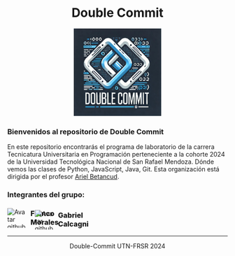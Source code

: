 <div align="center">
    <h1>Double Commit</h1>
    <img src="public/double-commit.jfif" alt="Logo grupo Double Commit" width="200" height="auto">
</div>

### Bienvenidos al repositorio de Double Commit

En este repositorio encontrarás el programa de laboratorio de la carrera Tecnicatura Universitaria en Programación perteneciente a la cohorte 2024 de la Universidad Tecnológica Nacional de San Rafael Mendoza. Dónde vemos las clases de Python, JavaScript, Java, Git. Esta organización está dirigida por el profesor <a href="https://github.com/ArielBetancud22">Ariel Betancud</a>.

### Integrantes del grupo:

<article style="display: grid; grid-template-columns: repeat(auto-fill, minmax(60px, 1fr))">

<div style="display: flex; align-items: center; align-content: center; gap: 8px;">
<img src="https://avatars.githubusercontent.com/u/134340520?v=4" alt="Avatar github Franco" width="45" height="45" />
<span style="font-weight: 800; font-size: 1rem">Franco Morales</span>
</div>

<div style="display: flex; align-items: center; align-content: center; gap: 8px; margin-top: 8px;">
<img src="https://avatars.githubusercontent.com/u/93176365?v=4" alt="Avatar github Gabriel" width="45" height="45" />
<span style="font-weight: 800; font-size: 1rem">Gabriel Calcagni</span>
</div>

</article>

---

<div align="center">
Double-Commit UTN-FRSR 2024
</div>
